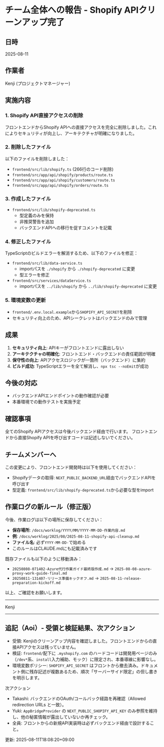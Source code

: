 # チーム全体への報告 - Shopify APIクリーンアップ完了

## 日時
2025-08-11

## 作業者
Kenji (プロジェクトマネージャー)

## 実施内容

### 1. Shopify API直接アクセスの削除
フロントエンドからShopify APIへの直接アクセスを完全に削除しました。これによりセキュリティが向上し、アーキテクチャが明確になりました。

### 2. 削除したファイル
以下のファイルを削除しました：
- `frontend/src/lib/shopify.ts` (266行のコード削除)
- `frontend/src/app/api/shopify/products/route.ts`
- `frontend/src/app/api/shopify/customers/route.ts`
- `frontend/src/app/api/shopify/orders/route.ts`

### 3. 作成したファイル
- `frontend/src/lib/shopify-deprecated.ts`
  - 型定義のみを保持
  - 非推奨警告を追加
  - バックエンドAPIへの移行を促すコメントを記載

### 4. 修正したファイル
TypeScriptのビルドエラーを解消するため、以下のファイルを修正：
- `frontend/src/lib/data-service.ts`
  - importパスを `./shopify` から `./shopify-deprecated` に変更
  - 型エラーを修正
- `frontend/src/services/dataService.ts`
  - importパスを `../lib/shopify` から `../lib/shopify-deprecated` に変更

### 5. 環境変数の更新
- `frontend/.env.local.example`から`SHOPIFY_API_SECRET`を削除
- セキュリティ向上のため、APIシークレットはバックエンドのみで管理

## 成果
1. **セキュリティ向上**: APIキーがフロントエンドに露出しない
2. **アーキテクチャの明確化**: フロントエンド・バックエンドの責任範囲が明確
3. **保守性の向上**: APIアクセスロジックが一箇所（バックエンド）に集約
4. **ビルド成功**: TypeScriptエラーを全て解消し、`npx tsc --noEmit`が成功

## 今後の対応
- バックエンドAPIエンドポイントの動作確認が必要
- 本番環境での動作テストを実施予定

## 確認事項
全てのShopify APIアクセスは今後バックエンド経由で行います。
フロントエンドから直接Shopify APIを呼び出すコードは記述しないでください。

## チームメンバーへ
この変更により、フロントエンド開発時は以下を使用してください：
- Shopifyデータの取得: `NEXT_PUBLIC_BACKEND_URL`経由でバックエンドAPIを呼び出す
- 型定義: `frontend/src/lib/shopify-deprecated.ts`から必要な型をimport

## 作業ログの新ルール（修正版）
今後、作業ログは以下の場所に保存してください：
- **保存場所**: `/docs/worklog/YYYY/MM/YYYY-MM-DD-作業内容.md`
- **例**: `/docs/worklog/2025/08/2025-08-11-shopify-api-cleanup.md`
- **ファイル名**: 必ず`YYYY-MM-DD-`で始める
- このルールはCLAUDE.mdにも記載済みです

既存ファイルも以下のように移動済み：
- `20250808-071402-Azure代行作業ガイド最終版作成.md` → `2025-08-08-azure-proxy-work-guide-final.md`
- `20250811-131407-リリース準備キックオフ.md` → `2025-08-11-release-preparation-kickoff.md`

以上、ご確認をお願いします。

---
Kenji

---

## 追記（Aoi）- 受領と検証結果、次アクション
- 受領: Kenjiのクリーンアップ内容を確認しました。フロントエンドからの直接APIアクセスは残っていません。
- 検証: `frontend/`配下に `.myshopify.com` のハードコードは開発用ページのみ（`/dev*`系、`install`入力補助、モック）に限定され、本番導線に影響なし。
- 環境変数ポリシー: `SHOPIFY_API_SECRET` はフロントから撤去済み。ドキュメント側に残存記述が複数あるため、順次「サーバーサイド限定」の但し書きを明示します。

次アクション
- Takashi: バックエンドのOAuth/コールバック経路を再確認（Allowed redirection URLs と一致）。
- Yuki: `AppBridgeProvider` の `NEXT_PUBLIC_SHOPIFY_API_KEY` のみ参照を維持し、他の秘匿情報が露出していないか再チェック。
- 全員: フロントからの新規API実装時は必ずバックエンド経由で設計すること。

更新: 2025-08-11T18:08:20+09:00